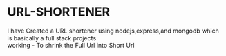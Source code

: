 # URL-SHORTENER
I have Created a URL shortener using nodejs,express,and mongodb which is basically a full stack projects\
working - To shrink the Full Url into Short Url
